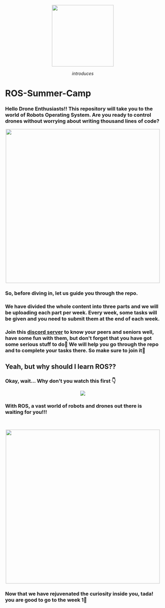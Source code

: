 <p align="center">
  <img wdith="200" height="200" src="https://avatars.githubusercontent.com/u/75349069?s=280&v=4">
  <p align="center">
    <i>introduces</i>
  </p>
</p>

# ROS-Summer-Camp
### Hello Drone Enthusiasts!! This repository will take you to the world of Robots Operating System. Are you ready to control drones without worrying about writing thousand lines of code?

<p align="center">
  <img  width="500" src="https://media1.giphy.com/media/TKk0CqzhrA9pEDZ9Vm/200w.webp?cid=ecf05e47pvwyxhmifygbko7sxccyyj8kc5896o0yz5ntxvuw&rid=200w.webp&ct=g">
</p>

### So, before diving in, let us guide you through the repo. 

### We have divided the whole content into three parts and we will be uploading each part per week. Every week, some tasks will be given and you need to submit them at the end of each week.

### Join this [discord server](https://discord.gg/7upTzmEjRf) to know your peers and seniors well, have some fun with them, but don't forget that you have got some serious stuff to do:raised_eyebrow: We will help you go through the repo and to complete your tasks there. So make sure to join it:slightly_smiling_face:

## Yeah, but why should I learn ROS??
### Okay, wait... Why don't you watch this first :point_down:

<p align="center">
  <a href="https://www.youtube.com/watch?v=LyC9RAYE96M">
  <img src="http://img.youtube.com/vi/Dm7HnQb8n9Y/0.jpg">
  </a>
</p>

### With ROS, a vast world of robots and drones out there is waiting for you!!!

<br>
<p align="center">
  <img  width="500" src="https://media1.giphy.com/media/hS4Dz87diTpnDXf98E/200w.webp?cid=ecf05e47t8sjljek9i4ma96rxsv6gr3jfu37v4od47es57og&rid=200w.webp&ct=g">
</p>

### Now that we have rejuvenated the curiosity inside you, tada! you are good to go to the week 1:tada:



